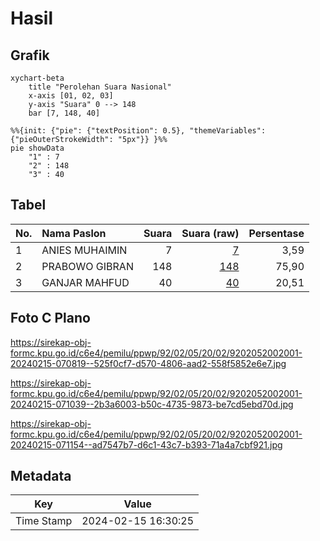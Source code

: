 # Hasil

## Grafik

```mermaid
xychart-beta
    title "Perolehan Suara Nasional"
    x-axis [01, 02, 03]
    y-axis "Suara" 0 --> 148
    bar [7, 148, 40]
```

```mermaid
%%{init: {"pie": {"textPosition": 0.5}, "themeVariables": {"pieOuterStrokeWidth": "5px"}} }%%
pie showData
    "1" : 7
    "2" : 148
    "3" : 40
```

## Tabel

| No. | Nama Paslon    | Suara | Suara (raw) | Persentase |
|:--- |:-------------- | -----:| -----------:| ----------:|
| 1   | ANIES MUHAIMIN | 7     | [7][p-1]    | 3,59       |
| 2   | PRABOWO GIBRAN | 148   | [148][p-2]  | 75,90      |
| 3   | GANJAR MAHFUD  | 40    | [40][p-3]   | 20,51      |


[p-1]: https://github.com/gigit-pemilu/pemilu-2024/blob/main/pilpres/hitung-suara/sub/92-papua-barat/sub/02-manokwari/sub/05-masni/sub/2002-sumber-boga/sub/001-tps/sub/paslon-1.txt
[p-2]: https://github.com/gigit-pemilu/pemilu-2024/blob/main/pilpres/hitung-suara/sub/92-papua-barat/sub/02-manokwari/sub/05-masni/sub/2002-sumber-boga/sub/001-tps/sub/paslon-2.txt
[p-3]: https://github.com/gigit-pemilu/pemilu-2024/blob/main/pilpres/hitung-suara/sub/92-papua-barat/sub/02-manokwari/sub/05-masni/sub/2002-sumber-boga/sub/001-tps/sub/paslon-3.txt

## Foto C Plano

https://sirekap-obj-formc.kpu.go.id/c6e4/pemilu/ppwp/92/02/05/20/02/9202052002001-20240215-070819--525f0cf7-d570-4806-aad2-558f5852e6e7.jpg

https://sirekap-obj-formc.kpu.go.id/c6e4/pemilu/ppwp/92/02/05/20/02/9202052002001-20240215-071039--2b3a6003-b50c-4735-9873-be7cd5ebd70d.jpg

https://sirekap-obj-formc.kpu.go.id/c6e4/pemilu/ppwp/92/02/05/20/02/9202052002001-20240215-071154--ad7547b7-d6c1-43c7-b393-71a4a7cbf921.jpg


## Metadata

| Key        | Value               |
| ---------- | ------------------- |
| Time Stamp | 2024-02-15 16:30:25 |



